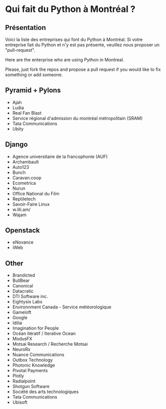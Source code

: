 Qui fait du Python à Montréal ?
===============================

Présentation
------------
Voici la liste des entreprises qui font du Python à Montréal. Si votre entreprise fait du Python et n'y est pas présente, veuillez nous proposer un "pull-request".

Here are the enterprise who are using Python in Montreal.

Please, just fork the repos and propose a pull request if you would like to fix something or add someone.

## Pyramid + Pylons

* Ajah
* Ludia
* Real Fan Blast
* Service régional d'admission du montréal métropolitain (SRAM)
* Tata Communications
* Ubity

## Django

* Agence universitaire de la francophonie (AUF)
* Archambault
* Auto123
* Bunch
* Caravan.coop
* Ecometrica
* Nurun
* Office National du Film
* Reptiletech
* Savoir-Faire Linux
* w.illi.am/
* Wajam

## Openstack

* eNovance
* iWeb

## Other

* Brandicted
* BullBear
* Canonical
* Datacratic
* DTI Software inc.
* Eightysix Labs
* Environnment Canada - Service météorologique
* Gameloft
* Google
* Idilia
* Imagination for People
* Océan itératif / Iterative Ocean
* ModusFX
* Motsai Research / Recherche Motsai
* NeuroRx
* Nuance Communications
* Outbox Technology
* Photonic Knowledge
* Pivotal Payments
* Plotly
* Radialpoint
* Shotgun Software
* Société des arts technologiques
* Tata Communications
* Ubisoft
